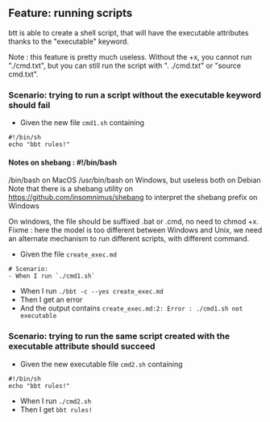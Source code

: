 ## Feature: running scripts

btt is able to create a shell script, that will have the executable attributes thanks to the "executable" keyword.

Note : this feature is pretty much useless. 
Without the +x, you cannot run "./cmd.txt", but you can still run the script with ". ./cmd.txt" or "source cmd.txt".
  
### Scenario: trying to run a script without the executable keyword should fail

- Given the new file `cmd1.sh` containing
~~~
#!/bin/sh
echo "bbt rules!"
~~~

#### Notes on shebang : #!/bin/bash
/bin/bash on MacOS
/usr/bin/bash on Windows, but useless
both on Debian
Note that there is a shebang utility on https://github.com/insomnimus/shebang to interpret the shebang prefix on Windows

On windows, the file should be suffixed .bat or .cmd, no need to chmod +x.
Fixme : here the model is too different between Windows and Unix, we need an alternate mechanism 
to run different scripts, with different command.

- Given the file `create_exec.md` 
~~~
# Scenario:
- When I run `./cmd1.sh`
~~~

- When I run `./bbt -c --yes create_exec.md`
- Then I get an error
- And  the output contains `create_exec.md:2: Error : ./cmd1.sh not executable`

### Scenario: trying to run the same script created with the executable attribute should succeed

- Given the new executable file `cmd2.sh` containing
~~~
#!/bin/sh
echo "bbt rules!"
~~~

- When I run `./cmd2.sh`
- Then I get `bbt rules!`
